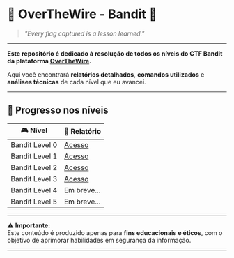 <p align="center">
  
</p>

# 🎯 OverTheWire - Bandit 🎯

> *"Every flag captured is a lesson learned."*

---

**Este repositório é dedicado à resolução de todos os níveis do CTF Bandit da plataforma [OverTheWire](https://overthewire.org/wargames/).**  

Aqui você encontrará **relatórios detalhados**, **comandos utilizados** e **análises técnicas** de cada nível que eu avancei.  

---

## 📌 Progresso nos níveis

| 🎮 Nível | 📄 Relatório |
|----|----|
| Bandit Level 0 | [Acesso](./bandit0.html) |
| Bandit Level 1 | [Acesso](./bandit1.html) |
| Bandit Level 2 | [Acesso](./bandit2.html) |
| Bandit Level 3 | [Acesso](./bandit3.html) |
| Bandit Level 4 | Em breve... |
| Bandit Level 5 | Em breve... |

---

⚠️ **Importante:**  
Este conteúdo é produzido apenas para **fins educacionais e éticos**, com o objetivo de aprimorar habilidades em segurança da informação.

---

<p align="center">
  
</p>
